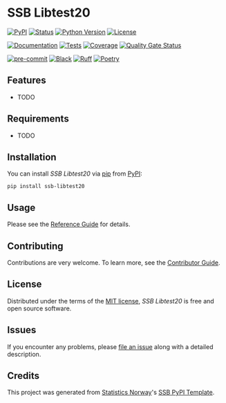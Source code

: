 # SSB Libtest20

[![PyPI](https://img.shields.io/pypi/v/ssb-libtest20.svg)][pypi status]
[![Status](https://img.shields.io/pypi/status/ssb-libtest20.svg)][pypi status]
[![Python Version](https://img.shields.io/pypi/pyversions/ssb-libtest20)][pypi status]
[![License](https://img.shields.io/pypi/l/ssb-libtest20)][license]

[![Documentation](https://github.com/statisticsnorway/ssb-libtest20/actions/workflows/docs.yml/badge.svg)][documentation]
[![Tests](https://github.com/statisticsnorway/ssb-libtest20/actions/workflows/tests.yml/badge.svg)][tests]
[![Coverage](https://sonarcloud.io/api/project_badges/measure?project=statisticsnorway_ssb-libtest20&metric=coverage)][sonarcov]
[![Quality Gate Status](https://sonarcloud.io/api/project_badges/measure?project=statisticsnorway_ssb-libtest20&metric=alert_status)][sonarquality]

[![pre-commit](https://img.shields.io/badge/pre--commit-enabled-brightgreen?logo=pre-commit&logoColor=white)][pre-commit]
[![Black](https://img.shields.io/badge/code%20style-black-000000.svg)][black]
[![Ruff](https://img.shields.io/endpoint?url=https://raw.githubusercontent.com/astral-sh/ruff/main/assets/badge/v2.json)](https://github.com/astral-sh/ruff)
[![Poetry](https://img.shields.io/endpoint?url=https://python-poetry.org/badge/v0.json)][poetry]

[pypi status]: https://pypi.org/project/ssb-libtest20/
[documentation]: https://statisticsnorway.github.io/ssb-libtest20
[tests]: https://github.com/statisticsnorway/ssb-libtest20/actions?workflow=Tests

[sonarcov]: https://sonarcloud.io/summary/overall?id=statisticsnorway_ssb-libtest20
[sonarquality]: https://sonarcloud.io/summary/overall?id=statisticsnorway_ssb-libtest20
[pre-commit]: https://github.com/pre-commit/pre-commit
[black]: https://github.com/psf/black
[poetry]: https://python-poetry.org/

## Features

- TODO

## Requirements

- TODO

## Installation

You can install _SSB Libtest20_ via [pip] from [PyPI]:

```console
pip install ssb-libtest20
```

## Usage

Please see the [Reference Guide] for details.

## Contributing

Contributions are very welcome.
To learn more, see the [Contributor Guide].

## License

Distributed under the terms of the [MIT license][license],
_SSB Libtest20_ is free and open source software.

## Issues

If you encounter any problems,
please [file an issue] along with a detailed description.

## Credits

This project was generated from [Statistics Norway]'s [SSB PyPI Template].

[statistics norway]: https://www.ssb.no/en
[pypi]: https://pypi.org/
[ssb pypi template]: https://github.com/statisticsnorway/ssb-pypitemplate
[file an issue]: https://github.com/statisticsnorway/ssb-libtest20/issues
[pip]: https://pip.pypa.io/

<!-- github-only -->

[license]: https://github.com/statisticsnorway/ssb-libtest20/blob/main/LICENSE
[contributor guide]: https://github.com/statisticsnorway/ssb-libtest20/blob/main/CONTRIBUTING.md
[reference guide]: https://statisticsnorway.github.io/ssb-libtest20/reference.html
